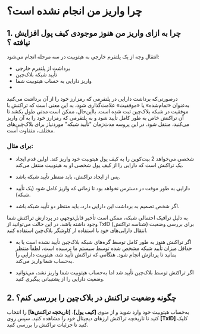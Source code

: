 # چرا واریز من انجام نشده است؟ 

## 1.	چرا به ازای واریز من هنوز موجودی کیف پول افزایش نیافته ؟

انتقال وجه از یک پلتفرم خارجی به هیتوبیت در سه مرحله انجام می‌شود:

-	برداشت از پلتفرم خارجی
-	تأیید شبکه بلاک‌چین
-	واریز دارایی به حساب هیتوبیت شما
-	
درصورتی‌که برداشت دارایی در پلتفرمی که رمزارز خود را از آن برداشت می‌کنید به‌عنوان «تمام‌شده» یا «موفقیت» علامت‌گذاری شود، به این معنی است که تراکنش با موفقیت در شبکه بلاک‌چین ثبت شده است. بااین‌حال، ممکن است مدتی طول بکشد تا آن تراکنش خاص به طور کامل تأیید شود و به پلتفرمی که رمزارز خود را به آن واریز می‌کنید، منتقل شود. در این پروسه مدت‌زمان "تأیید شبکه" موردنیاز برای بلاک‌چین‌های مختلف، متفاوت است.

### برای مثال:

-	شخصی می‌خواهد 2 بیت‌کوین را به کیف پول هیتوبیت خود واریز کند. اولین قدم ایجاد یک تراکنش است که دارایی را از کیف پول شخصی او به هیتوبیت منتقل می‌کند.

-	پس از ایجاد تراکنش، باید منتظر تأیید شبکه باشد. 

-	دارایی به طور موقت در دسترس نخواهد بود تا زمانی که واریز کامل شود (یک تأیید شبکه).

-	اگر شخص تصمیم به برداشت این دارایی دارد، باید منتظر دو تأیید شبکه باشد.

به دلیل ترافیک احتمالی شبکه، ممکن است تأخیر قابل‌توجهی در پردازش تراکنش شما وجود داشته باشد. در این حالت می‌توانید از TxID (شناسه تراکنش) برای بررسی وضعیت انتقال دارایی‌های خود با استفاده از کاوشگر بلاک‌چین استفاده کنید.

-	اگر تراکنش هنوز به طور کامل توسط گره‌های شبکه بلاک‌چین تأیید نشده است یا به حداقل میزان تأیید شبکه مشخص شده توسط سیستم ما نرسیده است، لطفاً منتظر بمانید تا پردازش انجام شود. هنگامی که تراکنش تأیید شد، هیتوبیت دارایی را به‌حساب شما واریز می‌کند.

-	اگر تراکنش توسط بلاک‌چین تأیید شد اما به‌حساب هیتوبیت شما واریز نشد، می‌توانید وضعیت دارایی را از پشتیبانی پیگیری کنید. 

## 2.	چگونه وضعیت تراکنش در بلاک‌چین را بررسی کنم؟
	
به‌حساب هیتوبیت خود وارد شوید و از منوی **[کیف پول]**،  **[تاریخچه تراکنش‌ها]** را انتخاب کنید تا تاریخچه تراکنش ارزهای دیجیتال خود را مشاهده کنید. سپس روی **[TxID]** کلیک کنید تا جزئیات تراکنش را بررسی کنید.










